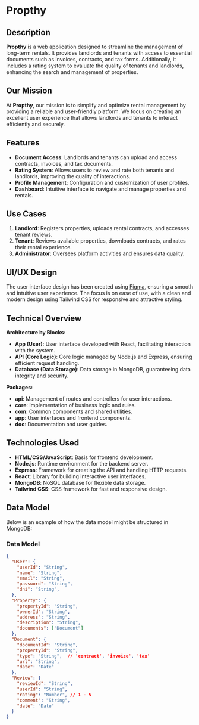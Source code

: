 # Propthy

## Description

**Propthy** is a web application designed to streamline the management of long-term rentals. It provides landlords and tenants with access to essential documents such as invoices, contracts, and tax forms. Additionally, it includes a rating system to evaluate the quality of tenants and landlords, enhancing the search and management of properties.

## Our Mission

At **Propthy**, our mission is to simplify and optimize rental management by providing a reliable and user-friendly platform. We focus on creating an excellent user experience that allows landlords and tenants to interact efficiently and securely.

## Features

- **Document Access**: Landlords and tenants can upload and access contracts, invoices, and tax documents.
- **Rating System**: Allows users to review and rate both tenants and landlords, improving the quality of interactions.
- **Profile Management**: Configuration and customization of user profiles.
- **Dashboard**: Intuitive interface to navigate and manage properties and rentals.

## Use Cases

1. **Landlord**: Registers properties, uploads rental contracts, and accesses tenant reviews.
2. **Tenant**: Reviews available properties, downloads contracts, and rates their rental experience.
3. **Administrator**: Oversees platform activities and ensures data quality.

## UI/UX Design

The user interface design has been created using [Figma](https://www.figma.com/), ensuring a smooth and intuitive user experience. The focus is on ease of use, with a clean and modern design using Tailwind CSS for responsive and attractive styling.

## Technical Overview

**Architecture by Blocks:**

- **App (User)**: User interface developed with React, facilitating interaction with the system.
- **API (Core Logic)**: Core logic managed by Node.js and Express, ensuring efficient request handling.
- **Database (Data Storage)**: Data storage in MongoDB, guaranteeing data integrity and security.

**Packages:**

- **api**: Management of routes and controllers for user interactions.
- **core**: Implementation of business logic and rules.
- **com**: Common components and shared utilities.
- **app**: User interfaces and frontend components.
- **doc**: Documentation and user guides.

## Technologies Used

- **HTML/CSS/JavaScript**: Basis for frontend development.
- **Node.js**: Runtime environment for the backend server.
- **Express**: Framework for creating the API and handling HTTP requests.
- **React**: Library for building interactive user interfaces.
- **MongoDB**: NoSQL database for flexible data storage.
- **Tailwind CSS**: CSS framework for fast and responsive design.

## Data Model

Below is an example of how the data model might be structured in MongoDB:

### Data Model

```json
{
  "User": {
    "userId": "String",
    "name": "String",
    "email": "String",
    "password": "String",
    "dni": "String",
  },
  "Property": {
    "propertyId": "String",
    "ownerId": "String",
    "address": "String",
    "description": "String",
    "documents": ["Document"]
  },
  "Document": {
    "documentId": "String",
    "propertyId": "String",
    "type": "String",  // 'contract', 'invoice', 'tax'
    "url": "String",
    "date": "Date"
  },
  "Review": {
    "reviewId": "String",
    "userId": "String",
    "rating": "Number", // 1 - 5
    "comment": "String",
    "date": "Date"
  }
}